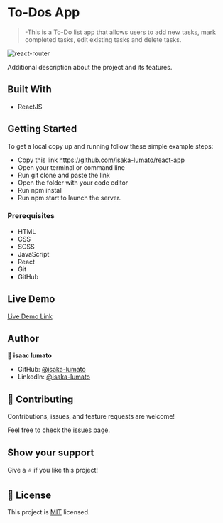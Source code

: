 # To-Dos App

>-This is a To-Do list app that allows users to add new tasks, mark completed tasks, edit existing tasks and delete tasks.

![react-router](https://user-images.githubusercontent.com/75973193/135466553-0eef0121-0910-4176-8d67-c21ed50245f9.png)


Additional description about the project and its features.

## Built With

- ReactJS

## Getting Started

To get a local copy up and running follow these simple example steps:
- Copy this link https://github.com/isaka-lumato/react-app
- Open your terminal or command line
- Run git clone and paste the link
- Open the folder with your code editor
- Run npm install
- Run npm start to launch the server.

### Prerequisites

- HTML
- CSS
- SCSS
- JavaScript
- React
- Git
- GitHub

## Live Demo

 [Live Demo Link](https://isaka-lumato.github.io/react-app/)

## Author

👤 **isaac lumato**

- GitHub: [@isaka-lumato](https://github.com/isaka-lumato)
- LinkedIn: [@isaka-lumato](https://www.linkedin.com/in/isaka-william-90773020b/)
## 🤝 Contributing

Contributions, issues, and feature requests are welcome!

Feel free to check the [issues page](https://github.com/isaka-lumato/react-app/issues).

## Show your support

Give a ⭐️ if you like this project!

## 📝 License

This project is [MIT](./MIT.md) licensed.